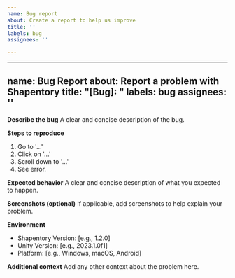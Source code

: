 ```yaml
---
name: Bug report
about: Create a report to help us improve
title: ''
labels: bug
assignees: ''

---
```


---
name: Bug Report
about: Report a problem with Shapentory
title: "[Bug]: "
labels: bug
assignees: ''
---

**Describe the bug**
A clear and concise description of the bug.

**Steps to reproduce**
1. Go to '...'
2. Click on '...'
3. Scroll down to '...'
4. See error.

**Expected behavior**
A clear and concise description of what you expected to happen.

**Screenshots (optional)**
If applicable, add screenshots to help explain your problem.

**Environment**
- Shapentory Version: [e.g., 1.2.0]
- Unity Version: [e.g., 2023.1.0f1]
- Platform: [e.g., Windows, macOS, Android]

**Additional context**
Add any other context about the problem here.
